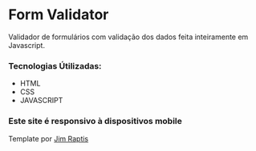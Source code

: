 # Form Validator

Validador de formulários com validação dos dados feita inteiramente em Javascript.

### Tecnologias Útilizadas:
<ul>
  <li>HTML</li>
  <li>CSS</li>
  <li>JAVASCRIPT</li>
</ul>

### Este site é responsivo à dispositivos mobile

Template por <a href="https://www.jimraptis.com/?ref=dribbble">Jim Raptis</a>
